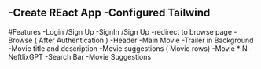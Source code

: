 -Create REact App
-Configured Tailwind 
-



#Features 
-Login /Sign Up
    -SignIn /Sign Up
    -redirect to browse page
-Browse ( After Authentication )
    -Header
    -Main Movie
        -Trailer in Background
        -Movie title and description
        -Movie suggestions ( Movie rows)
            -Movie * N
-NeftlixGPT
    -Search Bar
    -Movie Suggestions